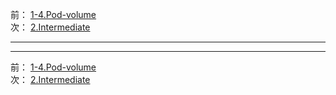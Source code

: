 前： [1-4.Pod-volume](1-4.Pod-volume.md)  
次： [2.Intermediate](../2.Intermediate)

---

---

前： [1-4.Pod-volume](1-4.Pod-volume.md)  
次： [2.Intermediate](../2.Intermediate)